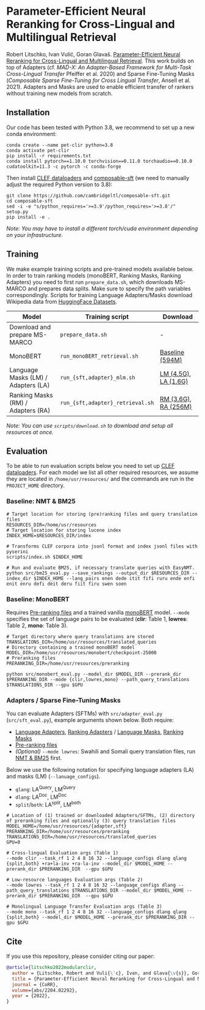 # Parameter-Efficient Neural Reranking for Cross-Lingual and Multilingual Retrieval
Robert Litschko, Ivan Vulić, Goran Glavaš. [Parameter-Efficient Neural Reranking for Cross-Lingual and Multilingual Retrieval](https://arxiv.org/abs/2204.02292). This work builds on top of Adapters (cf. *MAD-X: An Adapter-Based Framework for Multi-Task Cross-Lingual Transfer* Pfeiffer et al. 2020) and Sparse Fine-Tuning Masks (*Composable Sparse Fine-Tuning for Cross Lingual Transfer*, Ansell et al. 2021). Adapters and Masks are used to enable efficient transfer of rankers without training new models from scratch.

## Installation
Our code has been tested with Python 3.8, we recommend to set up a new conda environment:
```
conda create --name pet-clir python=3.8
conda activate pet-clir 
pip install -r requirements.txt
conda install pytorch==1.10.0 torchvision==0.11.0 torchaudio==0.10.0 cudatoolkit=11.3 -c pytorch -c conda-forge
```
Then install [CLEF dataloaders](https://github.com/rlitschk/clef-dataloaders) and [composable-sft](https://github.com/cambridgeltl/composable-sft) (we need to manually adjust the required Python version to 3.8):
```
git clone https://github.com/cambridgeltl/composable-sft.git
cd composable-sft
sed -i -e "s/python_requires='>=3.9'/python_requires='>=3.8'/" setup.py
pip install -e .
```
*Note: You may have to install a different torch/cuda environment depending on your infrastructure.*

## Training
We make example training scripts and pre-trained models available below. In order to train ranking models (monoBERT, Ranking Masks, Ranking Adapters) you need to first run `prepare_data.sh`, which downloads MS-MARCO and prepares data splits. Make sure to specify the path variables correspondingly. Scripts for training Language Adapters/Masks download Wikipedia data from [HuggingFace Datasets](https://huggingface.co/datasets/wikipedia). 

| Model                               | Training script                  | Download                                                                                                                                                    |
|-------------------------------------|----------------------------------|-------------------------------------------------------------------------------------------------------------------------------------------------------------|
| Download and prepare MS-MARCO       | `prepare_data.sh`                | -                                                                                                                                                           |
| MonoBERT                            | `run_monoBERT_retrieval.sh`      | [Baseline (594M)](https://madata.bib.uni-mannheim.de/391/2/monobert.tar.gz)                                                                                 |
| Language Masks (LM) / Adapters (LA) | `run_{sft,adapter}_mlm.sh`       | [LM (4.5G)](https://madata.bib.uni-mannheim.de/391/6/language_masks.tar.gz), [LA (1.6G)](https://madata.bib.uni-mannheim.de/391/4/language_adapters.tar.gz) |
| Ranking Masks (RM) / Adapters (RA)  | `run_{sft,adapter}_retrieval.sh` | [RM (3.6G)](https://madata.bib.uni-mannheim.de/391/5/ranking_masks.tar.gz), [RA (256M)](https://madata.bib.uni-mannheim.de/391/3/ranking_adapters.tar.gz)   |
*Note: You can use `scripts/download.sh` to download and setup all resources at once.*

## Evaluation
To be able to run evaluation scripts below you need to set up [CLEF dataloaders](https://github.com/rlitschk/clef-dataloaders). For each model we list all other required resources, we assume they are located in `/home/usr/resources/` and the commands are run in the `PROJECT_HOME` directory. 


### Baseline: NMT & BM25
```shell
# Target location for storing (pre)ranking files and query translation files
RESOURCES_DIR=/home/usr/resources
# Target location for storing lucene index  
INDEX_HOME=$RESOURCES_DIR/index

# Transforms CLEF corpora into jsonl format and index jsonl files with pyserini
scripts/index.sh $INDEX_HOME

# Run and evaluate BM25, if necessary translate queries with EasyNMT.
python src/bm25_eval.py --save_rankings --output_dir $RESOURCES_DIR --index_dir $INDEX_HOME --lang_pairs enen dede itit fifi ruru ende enfi enit enru defi deit deru fiit firu swen soen
```

### Baseline: MonoBERT
Requires [Pre-ranking files](https://madata.bib.uni-mannheim.de/391/1/preranking.tar.gz) and a trained vanilla [monoBERT](https://madata.bib.uni-mannheim.de/391/2/monobert.tar.gz) model. `--mode` specifies the set of language pairs to be evaluated (**clir**: Table 1, **lowres**: Table 2, **mono**: Table 3).

```shell
# Target directory where query translations are stored
TRANSLATIONS_DIR=/home/usr/resources/translated_queries
# Directory containing a trained monoBERT model
MODEL_DIR=/home/usr/resources/monobert/checkpoint-25000
# Preranking files
PRERANKING_DIR=/home/usr/resources/preranking

python src/monobert_eval.py --model_dir $MODEL_DIR --prerank_dir $PRERANKING_DIR --mode {clir,lowres,mono} --path_query_translations $TRANSLATIONS_DIR --gpu $GPU
```

### Adapters / Sparse Fine-Tuning Masks
You can evaluate Adapters (SFTMs) with `src/adapter_eval.py` (`src/sft_eval.py`), example arguments shown below. Both require: 
- [Language Adapters](https://madata.bib.uni-mannheim.de/391/4/language_adapters.tar.gz), [Ranking Adapters](https://madata.bib.uni-mannheim.de/391/3/ranking_adapters.tar.gz) / [Language Masks](https://madata.bib.uni-mannheim.de/391/6/language_masks.tar.gz), [Ranking Masks](https://madata.bib.uni-mannheim.de/391/5/ranking_masks.tar.gz) 
- [Pre-ranking files](https://madata.bib.uni-mannheim.de/391/1/preranking.tar.gz)
- *(Optional)* `--mode lowres`: Swahili and Somali query translation files, run [NMT & BM25](https://github.com/rlitschk/ModularCLIR#installation) first.

Below we use the following notation for specifying language adapters (LA) and masks (LM) (`--lanuage_configs`).
- `qlang`: LA<sup>Query</sup>, LM<sup>Query</sup>
- `dlang`: LA<sup>Doc</sup>, LM<sup>Doc</sup>
- `split`/`both`: LA<sup>split</sup>, LM<sup>both</sup>

```shell
# Location of (1) trained or downloaded Adapters/SFTMs, (2) directory of preranking files and optionally (3) query translation files 
MODEL_HOME=/home/usr/resources/{adapter,sft}
PRERANKING_DIR=/home/usr/resources/preranking
TRANSLATIONS_DIR=/home/usr/resources/translated_queries
GPU=0

# Cross-lingual Evaluation args (Table 1)
--mode clir --task_rf 1 2 4 8 16 32 --language_configs dlang qlang {split,both} +ra+la-inv +ra-la-inv --model_dir $MODEL_HOME --prerank_dir $PRERANKING_DIR  --gpu $GPU  

# Low-resource languages Evaluation args (Table 2)
--mode lowres --task_rf 1 2 4 8 16 32 --language_configs dlang --path_query_translations $TRANSLATIONS_DIR --model_dir $MODEL_HOME --prerank_dir $PRERANKING_DIR  --gpu $GPU 

# Monolingual Language Transfer Evaluation args (Table 3)
--mode mono --task_rf 1 2 4 8 16 32 --language_configs dlang qlang {split,both} --model_dir $MODEL_HOME --prerank_dir $PRERANKING_DIR --gpu $GPU 
```

## Cite
If you use this repository, please consider citing our paper:
```bibtex
@article{litschko2022modularclir,
  author = {Litschko, Robert and Vuli{\'c}, Ivan, and Glava{\v{s}}, Goran},
  title = {Parameter-Efficient Neural Reranking for Cross-Lingual and Multilingual Retrieval},
  journal = {CoRR},
  volume={abs/2204.02292},
  year = {2022},
}
```
